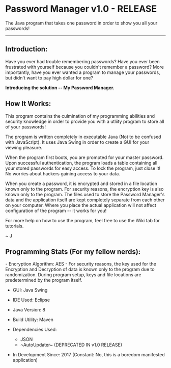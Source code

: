 # Password Manager v1.0 - RELEASE #
The Java program that takes one password in order to show you all your passwords!

-----------------------------------


<h2>Introduction:</h2>
Have you ever had trouble remembering passwords? Have you ever been frustrated with yourself because you couldn't remember a password?
More importantly, have you ever wanted a program to manage your passwords, but didn't want to pay high dollar for one?

<b>Introducing the solution -- My Password Manager.</b>


<h2>How It Works:</h2>

This program contains the culmination of my programming abilities and security knowledge in order to provide you with a utliity program to store all of your passwords!

The program is written completely in executable Java (Not to be confused with JavaScript). It uses Java Swing in order to create a GUI for your viewing pleasure.

When the program first boots, you are prompted for your master password. Upon successful authentication, the program loads a table containing all your stored passwords for easy access. To lock the program, just close it! No worries about hackers gaining access to your data.

When you create a password, it is encrypted and stored in a file location known only to the program. For security reasons, the encryption key is also known only to the program. The files used to store the Password Manager's data and the application itself are kept completely separate from each other on your computer. Where you place the actual application will not affect configuration of the program -- it works for you!

For more help on how to use the program, feel free to use the Wiki tab for tutorials.

~ J








<h2>Programming Stats (For my fellow nerds):</h2>
- Encryption Algorithm: AES
- For security reasons, the key used for the Encryption and Decryption of data is known only to the program due to randomization. During program setup, keys and file locations are predetermined by the program itself.


- GUI: Java Swing


- IDE Used: Eclipse


- Java Version: 8


- Build Utility: Maven


- Dependencies Used:
    - JSON
    - ~AutoUpdater~ (DEPRECATED IN v1.0 RELEASE)
    
- In Development Since: 2017 (Constant: No, this is a boredom manifested application)
